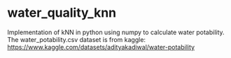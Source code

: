 # water_quality_knn
Implementation of kNN in python using numpy to calculate water potability. The water_potability.csv dataset is from kaggle:
https://www.kaggle.com/datasets/adityakadiwal/water-potability
